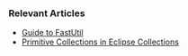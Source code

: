 ### Relevant Articles

- [Guide to FastUtil](https://www.baeldung.com/fastutil)
- [Primitive Collections in Eclipse Collections](https://www.baeldung.com/java-eclipse-primitive-collections)
